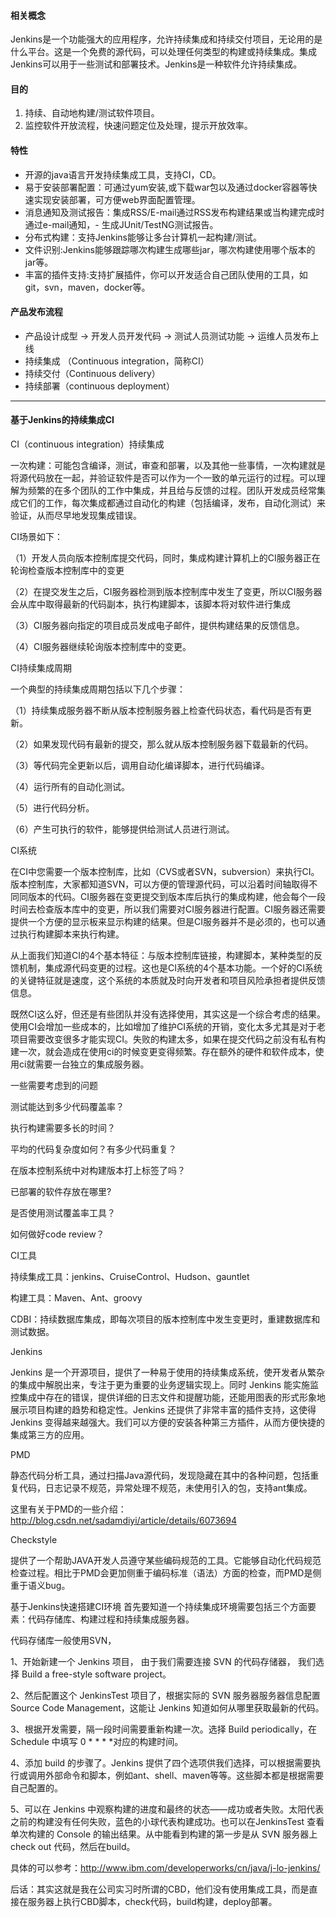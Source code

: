 #### 相关概念

Jenkins是一个功能强大的应用程序，允许持续集成和持续交付项目，无论用的是什么平台。这是一个免费的源代码，可以处理任何类型的构建或持续集成。集成Jenkins可以用于一些测试和部署技术。Jenkins是一种软件允许持续集成。

#### 目的
1. 持续、自动地构建/测试软件项目。
2. 监控软件开放流程，快速问题定位及处理，提示开放效率。

#### 特性
- 开源的java语言开发持续集成工具，支持CI，CD。
- 易于安装部署配置：可通过yum安装,或下载war包以及通过docker容器等快速实现安装部署，可方便web界面配置管理。
- 消息通知及测试报告：集成RSS/E-mail通过RSS发布构建结果或当构建完成时通过e-mail通知，- 生成JUnit/TestNG测试报告。
- 分布式构建：支持Jenkins能够让多台计算机一起构建/测试。
- 文件识别:Jenkins能够跟踪哪次构建生成哪些jar，哪次构建使用哪个版本的jar等。
- 丰富的插件支持:支持扩展插件，你可以开发适合自己团队使用的工具，如git，svn，maven，docker等。

#### 产品发布流程
- 产品设计成型 -> 开发人员开发代码 -> 测试人员测试功能 -> 运维人员发布上线
- 持续集成 （Continuous integration，简称CI）
- 持续交付（Continuous delivery）
- 持续部署（continuous deployment）

---

#### 基于Jenkins的持续集成CI

CI（continuous integration）持续集成

一次构建：可能包含编译，测试，审查和部署，以及其他一些事情，一次构建就是将源代码放在一起，并验证软件是否可以作为一个一致的单元运行的过程。可以理解为频繁的在多个团队的工作中集成，并且给与反馈的过程。团队开发成员经常集成它们的工作，每次集成都通过自动化的构建（包括编译，发布，自动化测试）来验证，从而尽早地发现集成错误。

CI场景如下：

（1）开发人员向版本控制库提交代码，同时，集成构建计算机上的CI服务器正在轮询检查版本控制库中的变更

（2）在提交发生之后，CI服务器检测到版本控制库中发生了变更，所以CI服务器会从库中取得最新的代码副本，执行构建脚本，该脚本将对软件进行集成

（3）CI服务器向指定的项目成员发成电子邮件，提供构建结果的反馈信息。

（4）CI服务器继续轮询版本控制库中的变更。

CI持续集成周期

一个典型的持续集成周期包括以下几个步骤：

（1）持续集成服务器不断从版本控制服务器上检查代码状态，看代码是否有更新。

（2）如果发现代码有最新的提交，那么就从版本控制服务器下载最新的代码。

（3）等代码完全更新以后，调用自动化编译脚本，进行代码编译。

（4）运行所有的自动化测试。

（5）进行代码分析。

（6）产生可执行的软件，能够提供给测试人员进行测试。

CI系统

在CI中您需要一个版本控制库，比如（CVS或者SVN，subversion）来执行CI。版本控制库，大家都知道SVN，可以方便的管理源代码，可以沿着时间轴取得不同同版本的代码。CI服务器在变更提交到版本库后执行的集成构建，他会每个一段时间去检查版本库中的变更，所以我们需要对CI服务器进行配置。CI服务器还需要提供一个方便的显示板来显示构建的结果。但是CI服务器并不是必须的，也可以通过执行构建脚本来执行构建。

从上面我们知道CI的4个基本特征：与版本控制库链接，构建脚本，某种类型的反馈机制，集成源代码变更的过程。这也是CI系统的4个基本功能。一个好的CI系统的关键特征就是速度，这个系统的本质就及时向开发者和项目风险承担者提供反馈信息。

既然CI这么好，但还是有些团队并没有选择使用，其实这是一个综合考虑的结果。使用CI会增加一些成本的，比如增加了维护CI系统的开销，变化太多尤其是对于老项目需要改变很多才能实现CI。失败的构建太多，如果在提交代码之前没有私有构建一次，就会造成在使用ci的时候变更变得频繁。存在额外的硬件和软件成本，使用ci就需要一台独立的集成服务器。

一些需要考虑到的问题

测试能达到多少代码覆盖率？

执行构建需要多长的时间？

平均的代码复杂度如何？有多少代码重复？

在版本控制系统中对构建版本打上标签了吗？

已部署的软件存放在哪里?

是否使用测试覆盖率工具？

如何做好code review？

CI工具

持续集成工具：jenkins、CruiseControl、Hudson、gauntlet

构建工具：Maven、Ant、groovy

CDBI：持续数据库集成，即每次项目的版本控制库中发生变更时，重建数据库和测试数据。

Jenkins

Jenkins 是一个开源项目，提供了一种易于使用的持续集成系统，使开发者从繁杂的集成中解脱出来，专注于更为重要的业务逻辑实现上。同时 Jenkins 能实施监控集成中存在的错误，提供详细的日志文件和提醒功能，还能用图表的形式形象地展示项目构建的趋势和稳定性。Jenkins 还提供了非常丰富的插件支持，这使得 Jenkins 变得越来越强大。我们可以方便的安装各种第三方插件，从而方便快捷的集成第三方的应用。

PMD

静态代码分析工具，通过扫描Java源代码，发现隐藏在其中的各种问题，包括重复代码，日志记录不规范，异常处理不规范，未使用引入的包，支持ant集成。

这里有关于PMD的一些介绍：http://blog.csdn.net/sadamdiyi/article/details/6073694

Checkstyle

提供了一个帮助JAVA开发人员遵守某些编码规范的工具。它能够自动化代码规范检查过程。相比于PMD会更加侧重于编码标准（语法）方面的检查，而PMD是侧重于语义bug。

基于Jenkins快速搭建CI环境
首先要知道一个持续集成环境需要包括三个方面要素：代码存储库、构建过程和持续集成服务器。

​代码存储库一般使用SVN，

1、开始新建一个 Jenkins 项目， 由于我们需要连接 SVN 的代码存储器， 我们选择 Build a free-style software project。

2、然后配置这个 JenkinsTest 项目了，根据实际的 SVN 服务器服务器信息配置 Source Code Management，这能让 Jenkins 知道如何从哪里获取最新的代码。

3、根据开发需要，隔一段时间需要重新构建一次。选择 Build periodically，在 Schedule 中填写 0 * * * *对应的构建时间。

4、添加 build 的步骤了。Jenkins 提供了四个选项供我们选择，可以根据需要执行或调用外部命令和脚本，例如ant、shell、maven等等。这些脚本都是根据需要自己配置的。

5、可以在 Jenkins 中观察构建的进度和最终的状态——成功或者失败。太阳代表之前的构建没有任何失败，蓝色的小球代表构建成功。也可以在JenkinsTest 查看单次构建的 Console 的输出结果。从中能看到构建的第一步是从 SVN 服务器上 check out 代码，然后在build。

具体的可以参考：http://www.ibm.com/developerworks/cn/java/j-lo-jenkins/

后话：其实这就是我在公司实习时所谓的CBD，他们没有使用集成工具，而是直接在服务器上执行CBD脚本，check代码，build构建，deploy部署。